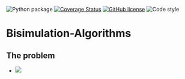 ![Python package](https://github.com/fAndreuzzi/Bisimulation-Algorithms/workflows/Python%20package/badge.svg?branch=master) <a href='https://coveralls.io/github/fAndreuzzi/Bisimulation-Algorithms'><img src='https://coveralls.io/repos/github/fAndreuzzi/Bisimulation-Algorithms/badge.svg' alt='Coverage Status' /></a>
 [![GitHub license](https://img.shields.io/github/license/Naereen/StrapDown.js.svg)](https://github.com/Naereen/StrapDown.js/blob/master/LICENSE) <img src='https://img.shields.io/badge/code style-black-black' alt='Code style' />

# Bisimulation-Algorithms

## The problem
- <img src="https://latex.codecogs.com/gif.latex?{\lim_{x \to 0} \frac{1}{x}}=\text { Probability of a sensor reading value when sleep onset is observed at a time bin } t " />
